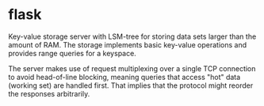 # flask
Key-value storage server with LSM-tree for storing data sets larger than the amount of RAM.
The storage implements basic key-value operations and provides range queries for a keyspace.

The server makes use of request multiplexing over a single TCP connection to avoid
head-of-line blocking, meaning queries that access "hot" data (working set) are handled first.
That implies that the protocol might reorder the responses arbitrarily.

